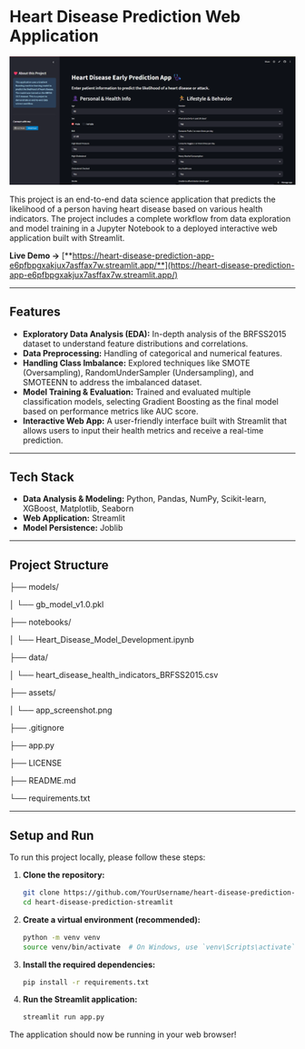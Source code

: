 # Heart Disease Prediction Web Application

![App Screenshot](assets/app_screenshot.png)


This project is an end-to-end data science application that predicts the likelihood of a person having heart disease based on various health indicators. The project includes a complete workflow from data exploration and model training in a Jupyter Notebook to a deployed interactive web application built with Streamlit.

**Live Demo →** [**https://heart-disease-prediction-app-e6pfbpgxakjux7asffax7w.streamlit.app/**](https://heart-disease-prediction-app-e6pfbpgxakjux7asffax7w.streamlit.app/)

---

## Features

- **Exploratory Data Analysis (EDA):** In-depth analysis of the BRFSS2015 dataset to understand feature distributions and correlations.
- **Data Preprocessing:** Handling of categorical and numerical features.
- **Handling Class Imbalance:** Explored techniques like SMOTE (Oversampling), RandomUnderSampler (Undersampling), and SMOTEENN to address the imbalanced dataset.
- **Model Training & Evaluation:** Trained and evaluated multiple classification models, selecting Gradient Boosting as the final model based on performance metrics like AUC score.
- **Interactive Web App:** A user-friendly interface built with Streamlit that allows users to input their health metrics and receive a real-time prediction.

---

## Tech Stack

- **Data Analysis & Modeling:** Python, Pandas, NumPy, Scikit-learn, XGBoost, Matplotlib, Seaborn
- **Web Application:** Streamlit
- **Model Persistence:** Joblib

---

## Project Structure

├── models/

│ └── gb_model_v1.0.pkl

├── notebooks/

│ └── Heart_Disease_Model_Development.ipynb

├── data/

│ └── heart_disease_health_indicators_BRFSS2015.csv

├── assets/

│ └── app_screenshot.png

├── .gitignore

├── app.py

├── LICENSE

├── README.md

└── requirements.txt

---

## Setup and Run

To run this project locally, please follow these steps:

1.  **Clone the repository:**
    ```sh
    git clone https://github.com/YourUsername/heart-disease-prediction-streamlit.git
    cd heart-disease-prediction-streamlit
    ```

2.  **Create a virtual environment (recommended):**
    ```sh
    python -m venv venv
    source venv/bin/activate  # On Windows, use `venv\Scripts\activate`
    ```

3.  **Install the required dependencies:**
    ```sh
    pip install -r requirements.txt
    ```

4.  **Run the Streamlit application:**
    ```sh
    streamlit run app.py
    ```

The application should now be running in your web browser!
